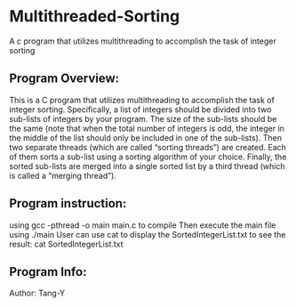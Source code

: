 # Multithreaded-Sorting
A c program that utilizes multithreading to accomplish the task of integer sorting

Program Overview:
----------------------------------------------------------------------------------
 This is a C program that utilizes multithreading to accomplish the task of integer sorting. 
 Specifically, a list of integers should be divided into two sub-lists of integers by your 
 program. The size of the sub-lists should be the same (note that when the total number of 
 integers is odd, the integer in the middle of the list should only be included in one of the sub-lists). 
 Then two separate threads (which are called “sorting threads”) are created. 
 Each of them sorts a sub-list using a sorting algorithm of your choice. Finally, 
 the sorted sub-lists are merged into a single sorted list by a third thread 
 (which is called a “merging thread”).

 Program instruction:
----------------------------------------------------------------------------------
 using gcc -pthread -o main main.c to compile
 Then execute the main file using ./main
 User can use cat to display the SortedIntegerList.txt to see the result: cat SortedIntegerList.txt

Program Info:
---------------------------------------------------------------------------------
 Author: Tang-Y
